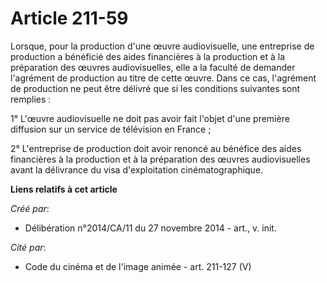# Article 211-59

Lorsque, pour la production d'une œuvre audiovisuelle, une entreprise de production a bénéficié des aides financières à la
production et à la préparation des œuvres audiovisuelles, elle a la faculté de demander l'agrément de production au titre de
cette œuvre. Dans ce cas, l'agrément de production ne peut être délivré que si les conditions suivantes sont remplies : 

1° L'œuvre audiovisuelle ne doit pas avoir fait l'objet d'une première diffusion sur un service de télévision en France ; 

2° L'entreprise de production doit avoir renoncé au bénéfice des aides financières à la production et à la préparation des
œuvres audiovisuelles avant la délivrance du visa d'exploitation cinématographique.

**Liens relatifs à cet article**

_Créé par_:

  - Délibération n°2014/CA/11 du 27 novembre 2014 - art., v. init.

_Cité par_:

  - Code du cinéma et de l'image animée - art. 211-127 (V)
